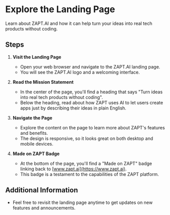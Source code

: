 # Explore the Landing Page

Learn about ZAPT.AI and how it can help turn your ideas into real tech products without coding.

## Steps

1. **Visit the Landing Page**

   - Open your web browser and navigate to the ZAPT.AI landing page.
   - You will see the ZAPT.AI logo and a welcoming interface.

2. **Read the Mission Statement**

   - In the center of the page, you'll find a heading that says "Turn ideas into real tech products without coding".
   - Below the heading, read about how ZAPT uses AI to let users create apps just by describing their ideas in plain English.

3. **Navigate the Page**

   - Explore the content on the page to learn more about ZAPT's features and benefits.
   - The design is responsive, so it looks great on both desktop and mobile devices.

4. **Made on ZAPT Badge**

   - At the bottom of the page, you'll find a "Made on ZAPT" badge linking back to [www.zapt.ai](https://www.zapt.ai).
   - This badge is a testament to the capabilities of the ZAPT platform.

## Additional Information

- Feel free to revisit the landing page anytime to get updates on new features and announcements.
